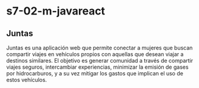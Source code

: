 # s7-02-m-javareact

## Juntas

Juntas es una aplicación web que permite conectar a mujeres que buscan compartir
viajes en vehículos propios con aquellas que desean viajar a destinos similares.
El objetivo es generar comunidad a través de compartir viajes seguros, intercambiar
experiencias, minimizar la emisión de gases por hidrocarburos, y a su vez mitigar los gastos
que implican el uso de estos vehículos.
